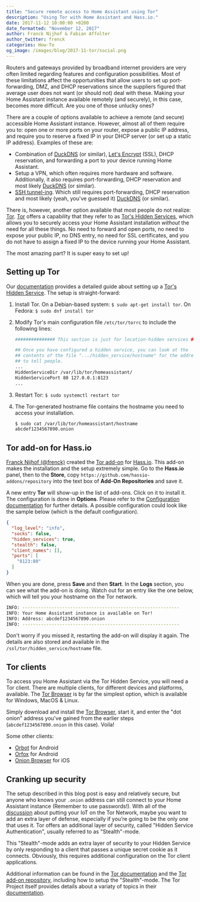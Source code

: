 ```yaml
---
title: "Secure remote access to Home Assistant using Tor"
description: "Using Tor with Home Assistant and Hass.io."
date: 2017-11-12 10:00:00 +0200
date_formatted: "November 12, 2017"
author: Franck Nijhof & Fabian Affolter
author_twitter: frenck
categories: How-To
og_image: /images/blog/2017-11-tor/social.png
---
```


Routers and gateways provided by broadband internet providers are very often limited regarding features and configuration possibilities. Most of these limitations affect the opportunities that allow users to set up port-forwarding, DMZ, and DHCP reservations since the suppliers figured that average user does not want (or should not) deal with these. Making your Home Assistant instance available remotely (and securely), in this case, becomes more difficult. Are you one of those unlucky ones?

There are a couple of options available to achieve a remote (and secure) accessible Home Assistant instance. However, almost all of them require you to: open one or more ports on your router, expose a public IP address, and require you to reserve a fixed IP in your DHCP server (or set up a static IP address). Examples of these are:

- Combination of [DuckDNS](/integrations/duckdns/) (or similar), [Let's Encrypt](/docs/ecosystem/certificates/lets_encrypt/) (SSL), DHCP reservation, and forwarding a port to your device running Home Assistant.
- Setup a VPN, which often requires more hardware and software. Additionally, it also requires port-forwarding, DHCP reservation and most likely [DuckDNS](/integrations/duckdns/) (or similar).
- [SSH tunnel-ing](/blog/2017/11/02/secure-shell-tunnel/). Which still requires port-forwarding, DHCP reservation and most likely (yeah, you've guessed it) [DuckDNS](/integrations/duckdns/) (or similar).

There is, however, another option available that most people do not realize: [Tor](https://www.torproject.org). [Tor](https://www.torproject.org) offers a capability that they refer to as [Tor's Hidden Services](https://www.torproject.org/docs/hidden-services.html.en), which allows you to securely access your Home Assistant installation *without* the need for all these things. No need to forward and open ports, no need to expose your public IP, no DNS entry, no need for SSL certificates, and you do not have to assign a fixed IP to the device running your Home Assistant.

The most amazing part? It is super easy to set up!

<!--more-->

## Setting up Tor

Our [documentation](/docs/ecosystem/tor/) provides a detailed guide about setting up a [Tor's Hidden Service](https://www.torproject.org/docs/hidden-services.html.en). The setup is straight-forward:

1. Install Tor. On a Debian-based system: `$ sudo apt-get install tor`. On Fedora: `$ sudo dnf install tor`
2. Modify Tor's main configuration file `/etc/tor/torrc` to include the following lines:

    ```bash
    ############### This section is just for location-hidden services ###

    ## Once you have configured a hidden service, you can look at the
    ## contents of the file ".../hidden_service/hostname" for the address
    ## to tell people.
    ...
    HiddenServiceDir /var/lib/tor/homeassistant/
    HiddenServicePort 80 127.0.0.1:8123
    ...
    ```
3. Restart Tor: `$ sudo systemctl restart tor`
4. The Tor-generated hostname file contains the hostname you need to access your installation.

    ```bash
    $ sudo cat /var/lib/tor/homeassistant/hostname
    abcdef1234567890.onion
    ```

## Tor add-on for Hass.io

[Franck Nijhof (@frenck)](https://github.com/frenck) created the [Tor add-on](https://github.com/hassio-addons/addon-tor) for [Hass.io](/hassio/). This add-on makes the installation and the setup extremely simple. Go to the **Hass.io** panel, then to the **Store**, copy `https://github.com/hassio-addons/repository` into the text box of **Add-On Repositories** and save it.

A new entry **Tor** will show-up in the list of add-ons. Click on it to install it. The configuration is done in **Options**. Please refer to the [Configuration documentation](https://github.com/hassio-addons/addon-tor#configuration) for further details. A possible configuration could look like the sample below (which is the default configuration).

```json
{
  "log_level": "info",
  "socks": false,
  "hidden_services": true,
  "stealth": false,
  "client_names": [],
  "ports": [
    "8123:80"
  ]
}
```

When you are done, press **Save** and then **Start**. In the **Logs** section, you can see what the add-on is doing. Watch out for an entry like the one below, which will tell you your hostname on the Tor network.

```bash
INFO: -----------------------------------------------------------
INFO: Your Home Assistant instance is available on Tor!
INFO: Address: abcdef1234567890.onion
INFO: -----------------------------------------------------------
```

Don't worry if you missed it, restarting the add-on will display it again. The details are also stored and available in the `/ssl/tor/hidden_service/hostname` file.

## Tor clients

To access you Home Assistant via the Tor Hidden Service, you will need a Tor client. There are multiple clients, for different devices and platforms, available. The [Tor Browser](https://www.torproject.org/projects/torbrowser.html.en) is by far the simplest option, which is available for Windows, MacOS & Linux.

Simply download and install the [Tor Browser](https://www.torproject.org/projects/torbrowser.html.en), start it, and enter the "dot onion" address you've gained from the earlier steps (`abcdef1234567890.onion` in this case). Voila!

Some other clients:

- [Orbot](https://guardianproject.info/apps/orbot/) for Android
- [Orfox](https://play.google.com/store/apps/details?id=info.guardianproject.orfox&hl=nl) for Android
- [Onion Browser](https://mike.tig.as/onionbrowser/) for iOS

## Cranking up security

The setup described in this blog post is easy and relatively secure, but anyone who knows your `.onion` address can still connect to your Home Assistant instance (Remember to use passwords!). With all of the [discussion](https://blog.torproject.org/quick-simple-guide-tor-and-internet-things-so-far) about putting your IoT on the Tor Network, maybe you want to add an extra layer of defense, especially if you’re going to be the only one that uses it. Tor offers an additional layer of security, called "Hidden Service Authentication", usually referred to as "Stealth"-mode.

This "Stealth"-mode adds an extra layer of security to your Hidden Service by only responding to a client that passes a unique secret cookie as it connects. Obviously, this requires additional configuration on the Tor client applications.

Additional information can be found in the [Tor documentation](/docs/ecosystem/tor/) and the [Tor add-on repository](https://github.com/hassio-addons/addon-tor), including how to setup the "Stealth"-mode. The Tor Project itself provides details about a variaty of topics in their  [documentation](https://www.torproject.org/docs/documentation.html.en).
